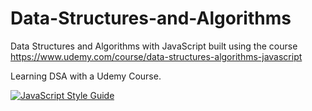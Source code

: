 # Data-Structures-and-Algorithms
Data Structures and Algorithms with JavaScript built using the course https://www.udemy.com/course/data-structures-algorithms-javascript

Learning DSA with a Udemy Course. 

[![JavaScript Style Guide](https://img.shields.io/badge/code_style-standard-brightgreen.svg)](https://standardjs.com)
